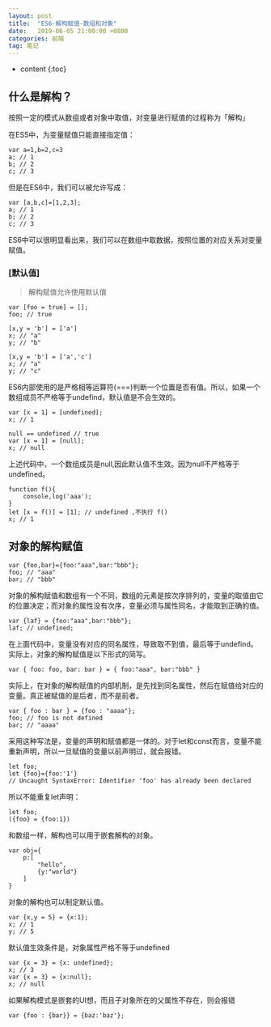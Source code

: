 ```yaml
---
layout: post
title:  "ES6-解构赋值-数组和对象"
date:   2019-06-05 21:00:00 +0800
categories: 前端
tag: 笔记
---
```


* content
{:toc}



## 什么是解构？

按照一定的模式从数组或者对象中取值，对变量进行赋值的过程称为「解构」

在ES5中，为变量赋值只能直接指定值：

```
var a=1,b=2,c=3
a; // 1
b; // 2
c; // 3
```

但是在ES6中，我们可以被允许写成：

```
var [a,b,c]=[1,2,3];
a; // 1
b; // 2
c; // 3
```

ES6中可以很明显看出来，我们可以在数组中取数据，按照位置的对应关系对变量赋值。

### [默认值]

> 解构赋值允许使用默认值

```
var [foo = true] = [];
foo; // true
```

```
[x,y = 'b'] = ['a']
x; // "a"
y; // "b"
```

```
[x,y = 'b'] = ['a','c']
x; // "a"
y; // "c"
```

ES6内部使用的是严格相等运算符(===)判断一个位置是否有值。所以，如果一个数组成员不严格等于undefind，默认值是不会生效的。

```
var [x = 1] = [undefined];
x; // 1
```

```
null == undefined // true
var [x = 1] = [null];
x; // null
```

上述代码中，一个数组成员是null,因此默认值不生效。因为null不严格等于undefined。
```
function f(){
    console,log('aaa');
}
let [x = f()] = [1]; // undefined ,不执行 f()
x; // 1
```

## 对象的解构赋值

```
var {foo,bar}={foo:"aaa",bar:"bbb"};
foo; // "aaa"
bar; // "bbb"
```

对象的解构赋值和数组有一个不同，数组的元素是按次序排列的，变量的取值由它的位置决定；而对象的属性没有次序，变量必须与属性同名，才能取到正确的值。

```
var {laf} = {foo:"aaa",bar:"bbb"};
laf; // undefined;
```

在上面代码中，变量没有对应的同名属性，导致取不到值，最后等于undefind。
实际上，对象的解构赋值是以下形式的简写。

```
var { foo: foo, bar: bar } = { foo:"aaa", bar:"bbb" }
```

实际上，在对象的解构赋值的内部机制，是先找到同名属性，然后在赋值给对应的变量。真正被赋值的是后者，而不是前者。

```
var { foo : bar } = {foo : "aaaa"};
foo; // foo is not defined 
bar; // "aaaa"
```

采用这种写法是，变量的声明和赋值都是一体的。对于let和const而言，变量不能重新声明，所以一旦赋值的变量以前声明过，就会报错。

```
let foo;
let {foo}={foo:'1'}
// Uncaught SyntaxError: Identifier 'foo' has already been declared
```

所以不能重复let声明：

```
let foo;
({foo} = {foo:1})

```

和数组一样，解构也可以用于嵌套解构的对象。

```
var obj={
    p:[
        "hello",
        {y:"world"}
    ]
}
```

对象的解构也可以制定默认值。

```
var {x,y = 5} = {x:1};
x; // 1
y; // 5
```

默认值生效条件是，对象属性严格不等于undefined

```
var {x = 3} = {x: undefined};
x; // 3
var {x = 3} = {x:null};
x; // null
```

如果解构模式是嵌套的UI想，而且子对象所在的父属性不存在，则会报错

```
var {foo : {bar}} = {baz:'baz'};
```